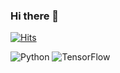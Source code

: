 ### Hi there 👋

[![Hits](https://hits.seeyoufarm.com/api/count/incr/badge.svg?url=https%3A%2F%2Fgithub.com%2Fkimsoosoo0928&count_bg=%2335E6FF&title_bg=%23555555&icon=&icon_color=%23E7E7E7&title=hits&edge_flat=false)](https://hits.seeyoufarm.com)


<img alt="Python" src ="https://img.shields.io/badge/Python-3776AB.svg?&style=for-the-badge&logo=Python&logoColor=white"/>

<img alt="TensorFlow" src ="https://img.shields.io/badge/TensorFlow-FF6F00.svg?&style=for-the-badge&logo=TensorFlow&logoColor=Red"/>
<!--
**kimsoosoo0928/kimsoosoo0928** is a ✨ _special_ ✨ repository because its `README.md` (this file) appears on your GitHub profile.

Here are some ideas to get you started:

- 🔭 I’m currently working on ...
- 🌱 I’m currently learning ...
- 👯 I’m looking to collaborate on ...
- 🤔 I’m looking for help with ...
- 💬 Ask me about ...
- 📫 How to reach me: ...
- 😄 Pronouns: ...
- ⚡ Fun fact: ...
-->
